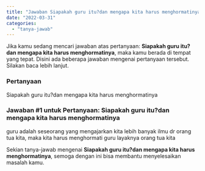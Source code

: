 ```yaml
---
title: "Jawaban Siapakah guru itu?dan mengapa kita harus menghormatinya"
date: "2022-03-31"
categories: 
  - "tanya-jawab"
---
```


Jika kamu sedang mencari jawaban atas pertanyaan: **Siapakah guru itu?dan mengapa kita harus menghormatinya**, maka kamu berada di tempat yang tepat. Disini ada beberapa jawaban mengenai pertanyaan tersebut. Silakan baca lebih lanjut.

### Pertanyaan

Siapakah guru itu?dan mengapa kita harus menghormatinya

### Jawaban #1 untuk Pertanyaan: Siapakah guru itu?dan mengapa kita harus menghormatinya

guru adalah seseorang yang mengajarkan kita lebih banyak ilmu dr orang tua kita, maka kita harus menghormati guru layaknya orang tua kita

Sekian tanya-jawab mengenai **Siapakah guru itu?dan mengapa kita harus menghormatinya**, semoga dengan ini bisa membantu menyelesaikan masalah kamu.

